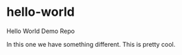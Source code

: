 # hello-world
Hello World Demo Repo


In this one we have something different. This is pretty cool.
